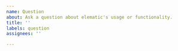 ```yaml
---
name: Question
about: Ask a question about elematic's usage or functionality.
title: ''
labels: question
assignees: ''

---
```



